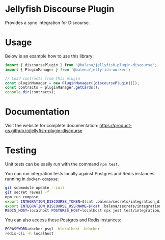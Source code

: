 # Jellyfish Discourse Plugin

Provides a sync integration for Discourse.

# Usage

Below is an example how to use this library:

```typescript
import { discoursePlugin } from '@balena/jellyfish-plugin-discourse';
import { PluginManager } from '@balena/jellyfish-worker';

// Load contracts from this plugin
const pluginManager = new PluginManager([discoursePlugin()]);
const contracts = pluginManager.getCards();
console.dir(contracts);
```

# Documentation

Visit the website for complete documentation: https://product-os.github.io/jellyfish-plugin-discourse

# Testing

Unit tests can be easily run with the command `npm test`.

You can run integration tests locally against Postgres and Redis instances running in `docker-compose`:
```bash
git submodule update --init
git secret reveal -f
npm run compose
export INTEGRATION_DISCOURSE_TOKEN=$(cat .balena/secrets/integration_discourse_token)
export INTEGRATION_DISCOURSE_USERNAME=$(cat .balena/secrets/integration_discourse_username)
REDIS_HOST=localhost POSTGRES_HOST=localhost npx jest test/integration/mirror.spec.ts
```

You can also access these Postgres and Redis instances:
```bash
PGPASSWORD=docker psql -hlocalhost -Udocker
redis-cli -h localhost
```
